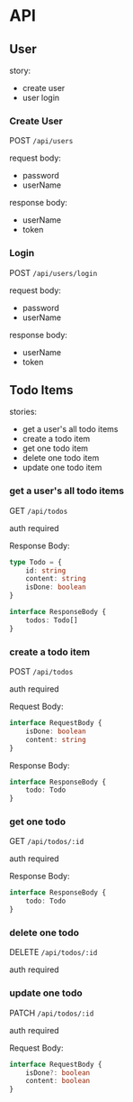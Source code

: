 # API

## User

story:

-   create user
-   user login

### Create User

POST `/api/users`

request body:

-   password
-   userName

response body:

-   userName
-   token

### Login

POST `/api/users/login`

request body:

-   password
-   userName

response body:

-   userName
-   token

## Todo Items

stories:

-   get a user's all todo items
-   create a todo item
-   get one todo item
-   delete one todo item
-   update one todo item

### get a user's all todo items

GET `/api/todos`

auth required

Response Body:

```ts
type Todo = {
    id: string
    content: string
    isDone: boolean
}

interface ResponseBody {
    todos: Todo[]
}
```

### create a todo item

POST `/api/todos`

auth required

Request Body:

```ts
interface RequestBody {
    isDone: boolean
    content: string
}
```

Response Body:

```ts
interface ResponseBody {
    todo: Todo
}
```

### get one todo

GET `/api/todos/:id`

auth required

Response Body:

```ts
interface ResponseBody {
    todo: Todo
}
```

### delete one todo

DELETE `/api/todos/:id`

auth required

### update one todo

PATCH `/api/todos/:id`

auth required

Request Body:

```ts
interface RequestBody {
    isDone?: boolean
    content: boolean
}
```
